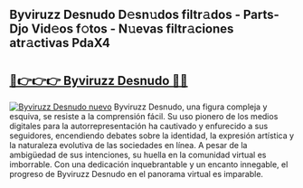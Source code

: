 ## Byviruzz Desnudo D𝚎sn𝚞dos filtr𝚊dos - Parts-Djo Vid𝚎os f𝚘tos - N𝚞evas filtr𝚊ciones atr𝚊ctivas PdaX4

# <h2><a href="http://mb0jb6r.tromn.icu/?c=Byviruzz+Desnudo">🔗👉👉👉 Byviruzz Desnudo 🔗🔗</a></h2>

[![Byviruzz Desnudo nuevo](https://i.imgur.com/pEAQMta.gif)](http://mb0jb6r.tromn.icu/?c=Byviruzz+Desnudo)
Byviruzz Desnudo, una figura compleja y esquiva, se resiste a la comprensión fácil. Su uso pionero de los medios digitales para la autorrepresentación ha cautivado y enfurecido a sus seguidores, encendiendo debates sobre la identidad, la expresión artística y la naturaleza evolutiva de las sociedades en línea. A pesar de la ambigüedad de sus intenciones, su huella en la comunidad virtual es imborrable. Con una dedicación inquebrantable y un encanto innegable, el progreso de Byviruzz Desnudo en el panorama virtual es imparable.
